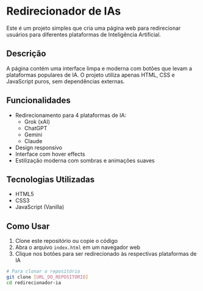 # Redirecionador de IAs

Este é um projeto simples que cria uma página web para redirecionar usuários para diferentes plataformas de Inteligência Artificial.

## Descrição

A página contém uma interface limpa e moderna com botões que levam a plataformas populares de IA. O projeto utiliza apenas HTML, CSS e JavaScript puros, sem dependências externas.

## Funcionalidades

- Redirecionamento para 4 plataformas de IA:
  - Grok (xAI)
  - ChatGPT
  - Gemini
  - Claude
- Design responsivo
- Interface com hover effects
- Estilização moderna com sombras e animações suaves

## Tecnologias Utilizadas

- HTML5
- CSS3
- JavaScript (Vanilla)

## Como Usar

1. Clone este repositório ou copie o código
2. Abra o arquivo `index.html` em um navegador web
3. Clique nos botões para ser redirecionado às respectivas plataformas de IA

```bash
# Para clonar o repositório
git clone [URL_DO_REPOSITORIO]
cd redirecionador-ia